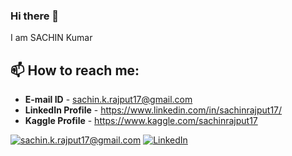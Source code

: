### Hi there 👋

I am SACHIN Kumar

  <h2>📫 How to reach me:</h2>
  
  - __E-mail ID__ -  sachin.k.rajput17@gmail.com
  - __LinkedIn Profile__ - https://www.linkedin.com/in/sachinrajput17/
  - __Kaggle Profile__ - https://www.kaggle.com/sachinrajput17

<a href="mailto:achin.k.rajput17@gmail.com">![sachin.k.rajput17@gmail.com](https://img.shields.io/badge/Gmail-D14836?style=for-the-badge&logo=gmail&logoColor=white)</a> <a href="https://www.linkedin.com/in/sachinrajput17/">![LinkedIn](https://img.shields.io/badge/LinkedIn-0077B5?style=for-the-badge&logo=linkedin&logoColor=white)</a> 

<!--
**sachinrajput17/sachinrajput17** is a ✨ _special_ ✨ repository because its `README.md` (this file) appears on your GitHub profile.

Here are some ideas to get you started:

- 🔭 I’m currently working on ...
- 🌱 I’m currently learning ...
- 👯 I’m looking to collaborate on ...
- 🤔 I’m looking for help with ...
- 💬 Ask me about ...
- 📫 How to reach me: sachin.k.rajput17@gmail.com
- 😄 Pronouns: ...
- ⚡ Fun fact: ...
-->
